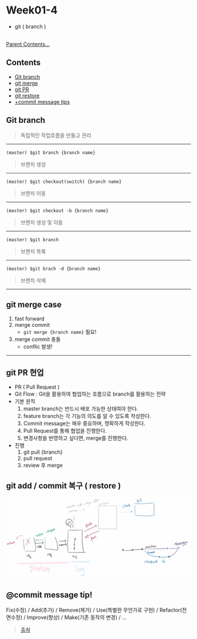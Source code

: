 # Week01-4
-  git ( branch ) 

<br>[Parent Contents...](../../../README.md/#til-today-i-learned)

## Contents
- [Git branch](#git-branch)
- [git merge](#git-merge-case)
- [git PR](#git-pr-현업)  
- [git restore](#git-add--commit-복구--restore)
- [+commit message tips](#commit-message-tip)

## Git branch
>   독립적인 작업흐름을 만들고 관리
---
```
(master) $git branch {branch name}
```
>   브랜치 생성
---
```
(master) $git checkout(switch) {branch name}
```
>   브랜치 이동
---
```
(master) $git checkout -b {branch name}
```
>   브랜치 생성 및 이동
---
```
(master) $git branch
```
>   브랜치 목록
---
```
(master) $git brach -d {branch name}
```
>   브랜치 삭제
---
## git merge case

1. fast forward
2. merge commit
    - ```git merge {branch name}``` 필요!
3. merge commit 충돌
    - conflic 발생!
---
## git PR 현업

- PR ( Pull Request )
- Git Flow : Git을 활용하여 협업하는 흐름으로 branch를 활용하는 전략
- 기본 원칙
    1. master branch는 반드시 배포 가능한 상태여야 한다.
    2. feature branch는 각 기능의 의도를 알 수 있도록 작성한다.
    3. Commit message는 매우 중요하며, 명확하게 작성한다.
    4. Pull Request를 통해 협업을 진행한다.
    5. 변경사항을 반영하고 싶다면, merge를 진행한다.
- 진행
    1. git pull {branch}
    2. pull request
    3. review 후 merge

## git add / commit 복구 ( restore )
![복구](picture1.png)

## @commit message tip!
Fix(수정) / Add(추가) / Remove(제거) / Use(특별한 무언가로 구현) / Refactor(전면수정) / Improve(향상) / Make(기존 동작의 변경) / ...
>   [출처](https://blog.ull.im/engineering/2019/03/10/logs-on-git.html)